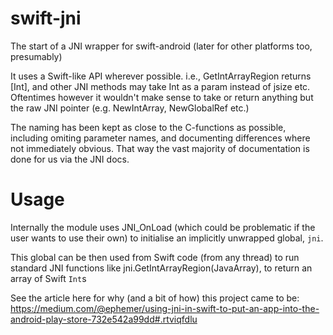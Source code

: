 # swift-jni

The start of a JNI wrapper for swift-android (later for other platforms too, presumably)

It uses a Swift-like API wherever possible. i.e., GetIntArrayRegion returns [Int], and other JNI methods may take Int as a param instead of jsize etc. Oftentimes however it wouldn't make sense to take or return anything but the raw JNI pointer (e.g. NewIntArray, NewGlobalRef etc.)

The naming has been kept as close to the C-functions as possible, including omiting parameter names, and documenting differences where not immediately obvious. That way the vast majority of documentation is done for us via the JNI docs.

# Usage

Internally the module uses JNI_OnLoad (which could be problematic if the user wants to use their own) to initialise an implicitly unwrapped global, `jni`. 

This global can be then used from Swift code (from any thread) to run standard JNI functions like jni.GetIntArrayRegion(JavaArray), to return an array of Swift `Int`s

See the article here for why (and a bit of how) this project came to be: https://medium.com/@ephemer/using-jni-in-swift-to-put-an-app-into-the-android-play-store-732e542a99dd#.rtviqfdlu
